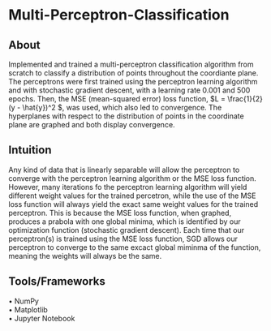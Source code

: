 # Multi-Perceptron-Classification
## About
Implemented and trained a multi-perceptron classification algorithm from scratch to classify a distribution of points throughout the coordiante plane. The perceptrons
were first trained using the perceptron learning algorithm and with stochastic gradient descent, with a learning rate 0.001 and 500 epochs. Then, the MSE
(mean-squared error) loss function, $L = \frac{1}{2} (y - \hat{y})^2 $, was used, which also led to convergence. The hyperplanes with respect to the distribution
of points in the coordinate plane are graphed and both display convergence.

## Intuition
Any kind of data that is linearly separable will allow the perceptron to converge with the perceptron learning algorithm or the MSE loss function. However,
many iterations fo the perceptron learning algorithm will yield different weight values for the trained percetron, while the use of the MSE loss function 
will always yield the exact same weight values for the trained perceptron. This is because the MSE loss function, when graphed, produces a prabola with one
global minima, which is identified by our optimization function (stochastic gradient descent). Each time that our perceptron(s) is trained using the 
MSE loss function, SGD allows our perceptron to converge to the same excact global miminma of the function, meaning the weights will always be the same.

## Tools/Frameworks
• NumPy <br>
• Matplotlib <br>
• Jupyter Notebook <br>
